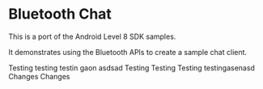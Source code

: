 Bluetooth Chat
==============

This is a port of the Android Level 8 SDK samples.

It demonstrates using the Bluetooth APIs to create a sample chat client.

Testing testing testin gaon
asdsad
Testing
Testing
Testing testingasenasd
Changes
Changes
